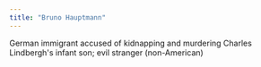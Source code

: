 ```yaml
---
title: "Bruno Hauptmann"
---
```

German immigrant accused of kidnapping and murdering Charles Lindbergh's infant son; evil stranger (non-American)


